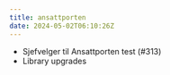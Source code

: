 ```yaml
---
title: ansattporten
date: 2024-05-02T06:10:26Z
---
```

- Sjefvelger til Ansattporten test (#313)
- Library upgrades
